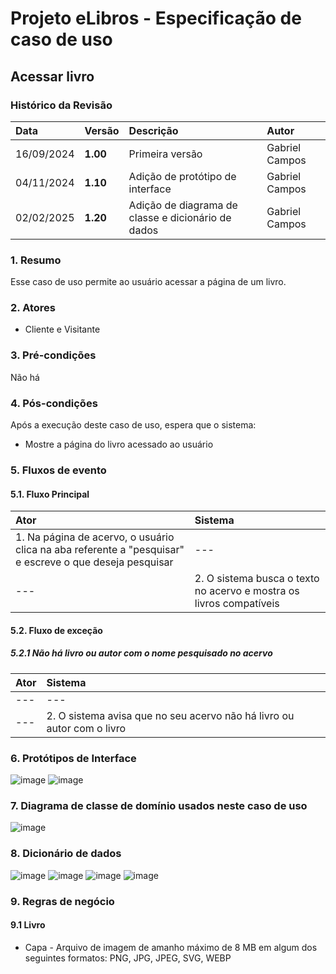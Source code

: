 # Projeto eLibros - Especificação de caso de uso

##  Acessar livro

### Histórico da Revisão 
|  Data  | Versão | Descrição | Autor |
|:-------|:-------|:----------|:------|
| 16/09/2024 | **1.00** | Primeira versão  | Gabriel Campos |
| 04/11/2024 | **1.10** | Adição de protótipo de interface  | Gabriel Campos |
| 02/02/2025 | **1.20** | Adição de diagrama de classe e dicionário de dados  | Gabriel Campos |


### 1. Resumo 
Esse caso de uso permite ao usuário acessar a página de um livro.

### 2. Atores 
- Cliente e Visitante

### 3. Pré-condições
Não há
  
### 4. Pós-condições
Após a execução deste caso de uso, espera que o sistema:
- Mostre a página do livro acessado ao usuário

### 5. Fluxos de evento

#### 5.1. Fluxo Principal 
|  Ator  | Sistema |
|:-------|:------- |
|1. Na página de acervo, o usuário clica na aba referente a "pesquisar" e escreve o que deseja pesquisar| --- |
| --- |2. O sistema busca o texto no acervo e mostra os livros compatíveis | 


#### 5.2. Fluxo de exceção

##### 5.2.1 Não há livro ou autor com o nome pesquisado no acervo
|  Ator  | Sistema |
|:-------|:------- |
|---| --- |
| --- |2. O sistema avisa que no seu acervo não há livro ou autor com o livro  | 

### 6. Protótipos de Interface

![image](https://github.com/user-attachments/assets/92b62e4b-dabb-4d57-a8c9-5a376691735c)
![image](https://github.com/user-attachments/assets/161f4c98-73f4-4af6-81bb-9b21db9ed512)



### 7. Diagrama de classe de domínio usados neste caso de uso

![image](https://github.com/user-attachments/assets/bd7813a2-0dca-4b93-b689-01a8172815c2)


### 8. Dicionário de dados

![image](https://github.com/user-attachments/assets/495e9b79-e719-40bf-bf00-7aaa5d80ad60)
![image](https://github.com/user-attachments/assets/6cc527da-6a02-4911-a80e-3d0f9fab5db1)
![image](https://github.com/user-attachments/assets/48ca6b58-b471-403d-a10e-826065fffdf3)
![image](https://github.com/user-attachments/assets/8f563d98-a8b5-449d-8199-98015cc29d02)


### 9. Regras de negócio

#### 9.1 Livro
- Capa - Arquivo de imagem de amanho máximo de 8 MB em algum dos seguintes formatos: PNG, JPG, JPEG, SVG, WEBP
